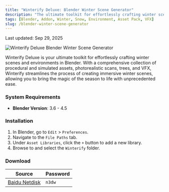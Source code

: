 ```yaml
---
title: "Winterify Deluxe: Blender Winter Scene Generator"
description: "The ultimate toolkit for effortlessly crafting winter scenes and environments in Blender, featuring a comprehensive collection of procedural and simulated assets, photorealistic scans, trees, and VFX."
tags: [Blender, Addon, Winter, Snow, Environment, Asset Pack, VFX]
slug: /blender-winter-scene-generator
---
```


Last updated: Sep 29, 2025

![Winterify Deluxe Blender Winter Scene Generator](https://www.gfxcamp.com/wp-content/uploads/2025/09/Winterify-Deluxe.jpg)

Winterify Deluxe is your ultimate toolkit for effortlessly crafting winter scenes and environments in Blender. With a comprehensive collection of procedural and simulated assets, photorealistic scans, trees, and VFX, Winterify streamlines the process of creating immersive winter scenes, allowing you to bring the magic of the season to life with unprecedented ease.

### System Requirements

- **Blender Version**: 3.6 - 4.5

### Installation

1.  In Blender, go to `Edit` > `Preferences`.
2.  Navigate to the `File Paths` tab.
3.  Under `Asset Libraries`, click the `+` button to add a new library.
4.  Browse to and select the `Winterify` folder.

### Download

| Source                                                              | Password |
| ------------------------------------------------------------------- | -------- |
| [Baidu Netdisk](https://pan.baidu.com/s/1Jy0iRl3JC1F6O3UkZ5KSZA?pwd=n3dw) | `n3dw`   |
